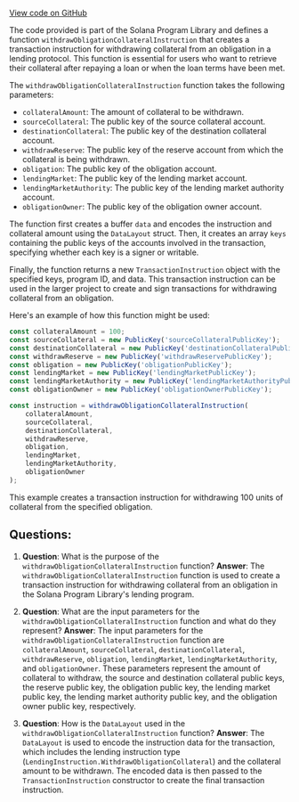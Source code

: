 [View code on GitHub](https://github.com/solana-labs/solana-program-library/token-lending/js/src/instructions/withdrawObligationCollateral.ts)

The code provided is part of the Solana Program Library and defines a function `withdrawObligationCollateralInstruction` that creates a transaction instruction for withdrawing collateral from an obligation in a lending protocol. This function is essential for users who want to retrieve their collateral after repaying a loan or when the loan terms have been met.

The `withdrawObligationCollateralInstruction` function takes the following parameters:

- `collateralAmount`: The amount of collateral to be withdrawn.
- `sourceCollateral`: The public key of the source collateral account.
- `destinationCollateral`: The public key of the destination collateral account.
- `withdrawReserve`: The public key of the reserve account from which the collateral is being withdrawn.
- `obligation`: The public key of the obligation account.
- `lendingMarket`: The public key of the lending market account.
- `lendingMarketAuthority`: The public key of the lending market authority account.
- `obligationOwner`: The public key of the obligation owner account.

The function first creates a buffer `data` and encodes the instruction and collateral amount using the `DataLayout` struct. Then, it creates an array `keys` containing the public keys of the accounts involved in the transaction, specifying whether each key is a signer or writable.

Finally, the function returns a new `TransactionInstruction` object with the specified keys, program ID, and data. This transaction instruction can be used in the larger project to create and sign transactions for withdrawing collateral from an obligation.

Here's an example of how this function might be used:

```javascript
const collateralAmount = 100;
const sourceCollateral = new PublicKey('sourceCollateralPublicKey');
const destinationCollateral = new PublicKey('destinationCollateralPublicKey');
const withdrawReserve = new PublicKey('withdrawReservePublicKey');
const obligation = new PublicKey('obligationPublicKey');
const lendingMarket = new PublicKey('lendingMarketPublicKey');
const lendingMarketAuthority = new PublicKey('lendingMarketAuthorityPublicKey');
const obligationOwner = new PublicKey('obligationOwnerPublicKey');

const instruction = withdrawObligationCollateralInstruction(
    collateralAmount,
    sourceCollateral,
    destinationCollateral,
    withdrawReserve,
    obligation,
    lendingMarket,
    lendingMarketAuthority,
    obligationOwner
);
```

This example creates a transaction instruction for withdrawing 100 units of collateral from the specified obligation.
## Questions: 
 1. **Question**: What is the purpose of the `withdrawObligationCollateralInstruction` function?
   **Answer**: The `withdrawObligationCollateralInstruction` function is used to create a transaction instruction for withdrawing collateral from an obligation in the Solana Program Library's lending program.

2. **Question**: What are the input parameters for the `withdrawObligationCollateralInstruction` function and what do they represent?
   **Answer**: The input parameters for the `withdrawObligationCollateralInstruction` function are `collateralAmount`, `sourceCollateral`, `destinationCollateral`, `withdrawReserve`, `obligation`, `lendingMarket`, `lendingMarketAuthority`, and `obligationOwner`. These parameters represent the amount of collateral to withdraw, the source and destination collateral public keys, the reserve public key, the obligation public key, the lending market public key, the lending market authority public key, and the obligation owner public key, respectively.

3. **Question**: How is the `DataLayout` used in the `withdrawObligationCollateralInstruction` function?
   **Answer**: The `DataLayout` is used to encode the instruction data for the transaction, which includes the lending instruction type (`LendingInstruction.WithdrawObligationCollateral`) and the collateral amount to be withdrawn. The encoded data is then passed to the `TransactionInstruction` constructor to create the final transaction instruction.